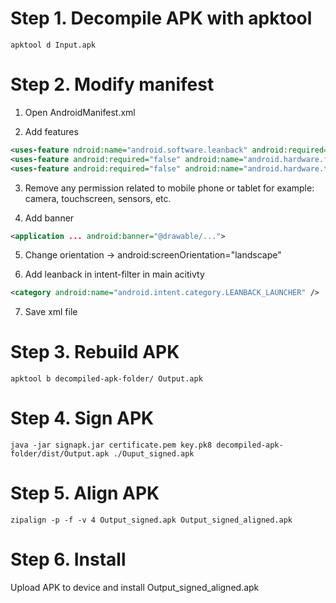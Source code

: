# Step 1. Decompile APK with apktool

```
apktool d Input.apk
```

# Step 2. Modify manifest

1. Open AndroidManifest.xml

2. Add features

```xml
<uses-feature ndroid:name="android.software.leanback" android:required="true" />
<uses-feature android:required="false" android:name="android.hardware.faketouch"/>
<uses-feature android:required="false" android:name="android.hardware.touchscreen"/>
```

3. Remove any permission related to mobile phone or tablet for example: camera, touchscreen, sensors, etc.

4. Add banner

```xml
<application ... android:banner="@drawable/...">
```

5. Change orientation -> android:screenOrientation="landscape"

6. Add leanback in intent-filter in main acitivty

```xml
<category android:name="android.intent.category.LEANBACK_LAUNCHER" />
```

7. Save xml file

# Step 3. Rebuild APK

```
apktool b decompiled-apk-folder/ Output.apk
```

# Step 4. Sign APK

```
java -jar signapk.jar certificate.pem key.pk8 decompiled-apk-folder/dist/Output.apk ./Ouput_signed.apk
```

# Step 5. Align APK

```
zipalign -p -f -v 4 Output_signed.apk Output_signed_aligned.apk
```

# Step 6. Install

Upload APK to device and install Output_signed_aligned.apk


